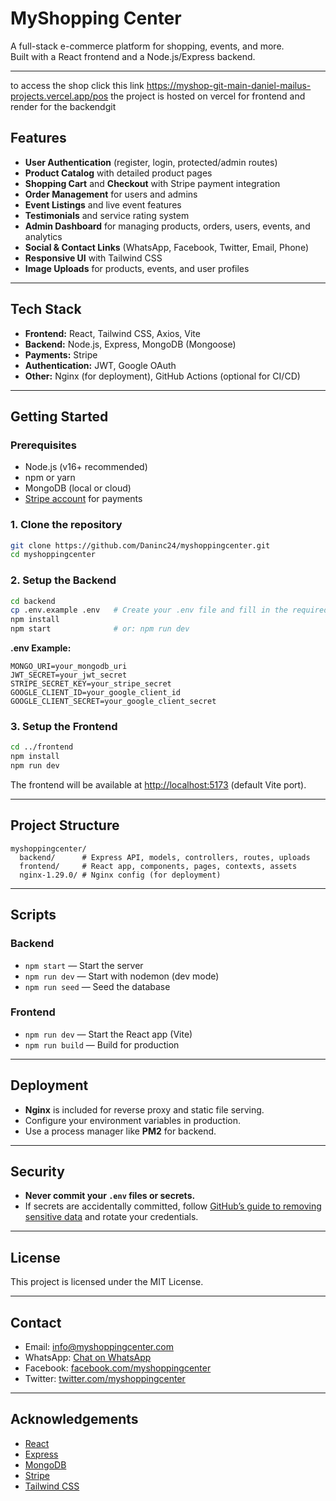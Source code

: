 # MyShopping Center

A full-stack e-commerce platform for shopping, events, and more.  
Built with a React frontend and a Node.js/Express backend.

---

to access the shop click this link https://myshop-git-main-daniel-mailus-projects.vercel.app/pos
the project is hosted on vercel for frontend and render for the backendgit



## Features


- **User Authentication** (register, login, protected/admin routes)
- **Product Catalog** with detailed product pages
- **Shopping Cart** and **Checkout** with Stripe payment integration
- **Order Management** for users and admins
- **Event Listings** and live event features
- **Testimonials** and service rating system
- **Admin Dashboard** for managing products, orders, users, events, and analytics
- **Social & Contact Links** (WhatsApp, Facebook, Twitter, Email, Phone)
- **Responsive UI** with Tailwind CSS
- **Image Uploads** for products, events, and user profiles


---

## Tech Stack

- **Frontend:** React, Tailwind CSS, Axios, Vite
- **Backend:** Node.js, Express, MongoDB (Mongoose)
- **Payments:** Stripe
- **Authentication:** JWT, Google OAuth
- **Other:** Nginx (for deployment), GitHub Actions (optional for CI/CD)

---

## Getting Started

### Prerequisites

- Node.js (v16+ recommended)
- npm or yarn
- MongoDB (local or cloud)
- [Stripe account](https://dashboard.stripe.com/register) for payments

### 1. Clone the repository


```sh
git clone https://github.com/Daninc24/myshoppingcenter.git
cd myshoppingcenter
```

### 2. Setup the Backend

```sh
cd backend
cp .env.example .env   # Create your .env file and fill in the required values
npm install
npm start              # or: npm run dev
```

**.env Example:**
```
MONGO_URI=your_mongodb_uri
JWT_SECRET=your_jwt_secret
STRIPE_SECRET_KEY=your_stripe_secret
GOOGLE_CLIENT_ID=your_google_client_id
GOOGLE_CLIENT_SECRET=your_google_client_secret
```

### 3. Setup the Frontend

```sh
cd ../frontend
npm install
npm run dev
```

The frontend will be available at [http://localhost:5173](http://localhost:5173) (default Vite port).

---

## Project Structure

```
myshoppingcenter/
  backend/      # Express API, models, controllers, routes, uploads
  frontend/     # React app, components, pages, contexts, assets
  nginx-1.29.0/ # Nginx config (for deployment)
```

---

## Scripts

### Backend

- `npm start` — Start the server
- `npm run dev` — Start with nodemon (dev mode)
- `npm run seed` — Seed the database

### Frontend

- `npm run dev` — Start the React app (Vite)
- `npm run build` — Build for production

---

## Deployment

- **Nginx** is included for reverse proxy and static file serving.
- Configure your environment variables in production.
- Use a process manager like **PM2** for backend.

---

## Security

- **Never commit your `.env` files or secrets.**
- If secrets are accidentally committed, follow [GitHub’s guide to removing sensitive data](https://docs.github.com/en/authentication/keeping-your-account-and-data-secure/removing-sensitive-data-from-a-repository) and rotate your credentials.

---

## License

This project is licensed under the MIT License.

---

## Contact

- Email: [info@myshoppingcenter.com](mailto:info@myshoppingcenter.com)
- WhatsApp: [Chat on WhatsApp](https://wa.me/254791991154)
- Facebook: [facebook.com/myshoppingcenter](https://facebook.com/myshoppingcenter)
- Twitter: [twitter.com/myshoppingcenter](https://twitter.com/myshoppingcenter)

---

## Acknowledgements

- [React](https://react.dev/)
- [Express](https://expressjs.com/)
- [MongoDB](https://www.mongodb.com/)
- [Stripe](https://stripe.com/)
- [Tailwind CSS](https://tailwindcss.com/)

